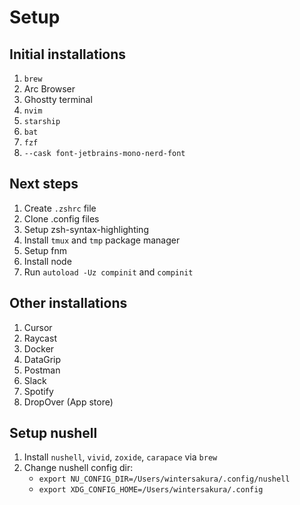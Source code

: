 # Setup

## Initial installations
1. `brew`
2. Arc Browser
3. Ghostty terminal
4. `nvim`
5. `starship`
6. `bat`
7. `fzf`
8. `--cask font-jetbrains-mono-nerd-font`

## Next steps
1. Create `.zshrc` file
2. Clone .config files
3. Setup zsh-syntax-highlighting
4. Install `tmux` and `tmp` package manager
5. Setup fnm
6. Install node
7. Run `autoload -Uz compinit` and `compinit`

## Other installations
1. Cursor
2. Raycast
3. Docker
4. DataGrip
5. Postman
6. Slack
7. Spotify
8. DropOver (App store)

## Setup nushell
1. Install `nushell`, `vivid`, `zoxide`, `carapace` via `brew`
2. Change nushell config dir:
   - `export NU_CONFIG_DIR=/Users/wintersakura/.config/nushell`
   - `export XDG_CONFIG_HOME=/Users/wintersakura/.config`
